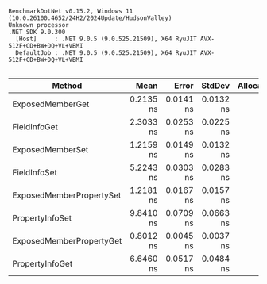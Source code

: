 ```

BenchmarkDotNet v0.15.2, Windows 11 (10.0.26100.4652/24H2/2024Update/HudsonValley)
Unknown processor
.NET SDK 9.0.300
  [Host]     : .NET 9.0.5 (9.0.525.21509), X64 RyuJIT AVX-512F+CD+BW+DQ+VL+VBMI
  DefaultJob : .NET 9.0.5 (9.0.525.21509), X64 RyuJIT AVX-512F+CD+BW+DQ+VL+VBMI


```
| Method                   | Mean      | Error     | StdDev    | Allocated |
|------------------------- |----------:|----------:|----------:|----------:|
| ExposedMemberGet         | 0.2135 ns | 0.0141 ns | 0.0132 ns |         - |
| FieldInfoGet             | 2.3033 ns | 0.0253 ns | 0.0225 ns |         - |
| ExposedMemberSet         | 1.2159 ns | 0.0149 ns | 0.0132 ns |         - |
| FieldInfoSet             | 5.2243 ns | 0.0303 ns | 0.0283 ns |         - |
| ExposedMemberPropertySet | 1.2181 ns | 0.0167 ns | 0.0157 ns |         - |
| PropertyInfoSet          | 9.8410 ns | 0.0709 ns | 0.0663 ns |         - |
| ExposedMemberPropertyGet | 0.8012 ns | 0.0045 ns | 0.0037 ns |         - |
| PropertyInfoGet          | 6.6460 ns | 0.0517 ns | 0.0484 ns |         - |
